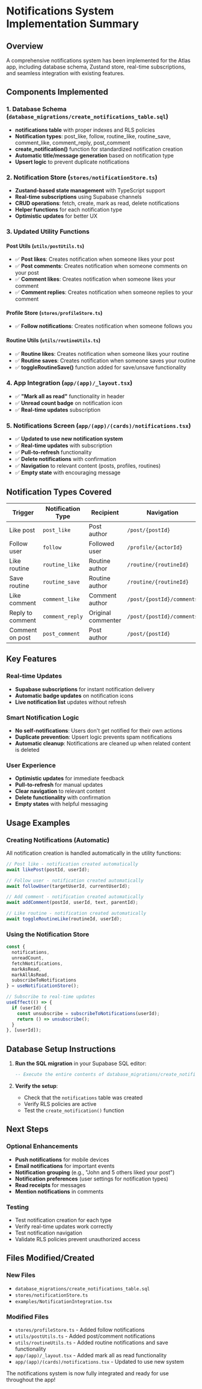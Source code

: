 # Notifications System Implementation Summary

## Overview
A comprehensive notifications system has been implemented for the Atlas app, including database schema, Zustand store, real-time subscriptions, and seamless integration with existing features.

## Components Implemented

### 1. Database Schema (`database_migrations/create_notifications_table.sql`)
- **notifications table** with proper indexes and RLS policies
- **Notification types**: post_like, follow, routine_like, routine_save, comment_like, comment_reply, post_comment
- **create_notification()** function for standardized notification creation
- **Automatic title/message generation** based on notification type
- **Upsert logic** to prevent duplicate notifications

### 2. Notification Store (`stores/notificationStore.ts`)
- **Zustand-based state management** with TypeScript support
- **Real-time subscriptions** using Supabase channels
- **CRUD operations**: fetch, create, mark as read, delete notifications
- **Helper functions** for each notification type
- **Optimistic updates** for better UX

### 3. Updated Utility Functions

#### Post Utils (`utils/postUtils.ts`)
- ✅ **Post likes**: Creates notification when someone likes your post
- ✅ **Post comments**: Creates notification when someone comments on your post  
- ✅ **Comment likes**: Creates notification when someone likes your comment
- ✅ **Comment replies**: Creates notification when someone replies to your comment

#### Profile Store (`stores/profileStore.ts`)
- ✅ **Follow notifications**: Creates notification when someone follows you

#### Routine Utils (`utils/routineUtils.ts`)
- ✅ **Routine likes**: Creates notification when someone likes your routine
- ✅ **Routine saves**: Creates notification when someone saves your routine
- ✅ **toggleRoutineSave()** function added for save/unsave functionality

### 4. App Integration (`app/(app)/_layout.tsx`)
- ✅ **"Mark all as read"** functionality in header
- ✅ **Unread count badge** on notification icon
- ✅ **Real-time updates** subscription

### 5. Notifications Screen (`app/(app)/(cards)/notifications.tsx`)
- ✅ **Updated to use new notification system**
- ✅ **Real-time updates** with subscription
- ✅ **Pull-to-refresh** functionality
- ✅ **Delete notifications** with confirmation
- ✅ **Navigation** to relevant content (posts, profiles, routines)
- ✅ **Empty state** with encouraging message

## Notification Types Covered

| Trigger | Notification Type | Recipient | Navigation |
|---------|------------------|-----------|------------|
| Like post | `post_like` | Post author | `/post/{postId}` |
| Follow user | `follow` | Followed user | `/profile/{actorId}` |
| Like routine | `routine_like` | Routine author | `/routine/{routineId}` |
| Save routine | `routine_save` | Routine author | `/routine/{routineId}` |
| Like comment | `comment_like` | Comment author | `/post/{postId}/comments` |
| Reply to comment | `comment_reply` | Original commenter | `/post/{postId}/comments` |
| Comment on post | `post_comment` | Post author | `/post/{postId}` |

## Key Features

### Real-time Updates
- **Supabase subscriptions** for instant notification delivery
- **Automatic badge updates** on notification icons
- **Live notification list** updates without refresh

### Smart Notification Logic
- **No self-notifications**: Users don't get notified for their own actions
- **Duplicate prevention**: Upsert logic prevents spam notifications
- **Automatic cleanup**: Notifications are cleaned up when related content is deleted

### User Experience
- **Optimistic updates** for immediate feedback
- **Pull-to-refresh** for manual updates
- **Clear navigation** to relevant content
- **Delete functionality** with confirmation
- **Empty states** with helpful messaging

## Usage Examples

### Creating Notifications (Automatic)
All notification creation is handled automatically in the utility functions:

```typescript
// Post like - notification created automatically
await likePost(postId, userId);

// Follow user - notification created automatically  
await followUser(targetUserId, currentUserId);

// Add comment - notification created automatically
await addComment(postId, userId, text, parentId);

// Like routine - notification created automatically
await toggleRoutineLike(routineId, userId);
```

### Using the Notification Store
```typescript
const { 
  notifications, 
  unreadCount, 
  fetchNotifications,
  markAsRead,
  markAllAsRead,
  subscribeToNotifications 
} = useNotificationStore();

// Subscribe to real-time updates
useEffect(() => {
  if (userId) {
    const unsubscribe = subscribeToNotifications(userId);
    return () => unsubscribe();
  }
}, [userId]);
```

## Database Setup Instructions

1. **Run the SQL migration** in your Supabase SQL editor:
   ```sql
   -- Execute the entire contents of database_migrations/create_notifications_table.sql
   ```

2. **Verify the setup**:
   - Check that the `notifications` table was created
   - Verify RLS policies are active
   - Test the `create_notification()` function

## Next Steps

### Optional Enhancements
- **Push notifications** for mobile devices
- **Email notifications** for important events
- **Notification grouping** (e.g., "John and 5 others liked your post")
- **Notification preferences** (user settings for notification types)
- **Read receipts** for messages
- **Mention notifications** in comments

### Testing
- Test notification creation for each type
- Verify real-time updates work correctly
- Test notification navigation
- Validate RLS policies prevent unauthorized access

## Files Modified/Created

### New Files
- `database_migrations/create_notifications_table.sql`
- `stores/notificationStore.ts`
- `examples/NotificationIntegration.tsx`

### Modified Files
- `stores/profileStore.ts` - Added follow notifications
- `utils/postUtils.ts` - Added post/comment notifications
- `utils/routineUtils.ts` - Added routine notifications and save functionality
- `app/(app)/_layout.tsx` - Added mark all as read functionality
- `app/(app)/(cards)/notifications.tsx` - Updated to use new system

The notifications system is now fully integrated and ready for use throughout the app!
